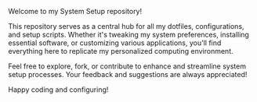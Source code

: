 Welcome to my System Setup repository!

This repository serves as a central hub for all my dotfiles, configurations, and setup scripts. Whether it's tweaking my system preferences, installing essential software, or customizing various applications, you'll find everything here to replicate my personalized computing environment.

Feel free to explore, fork, or contribute to enhance and streamline system setup processes. Your feedback and suggestions are always appreciated!

Happy coding and configuring!
